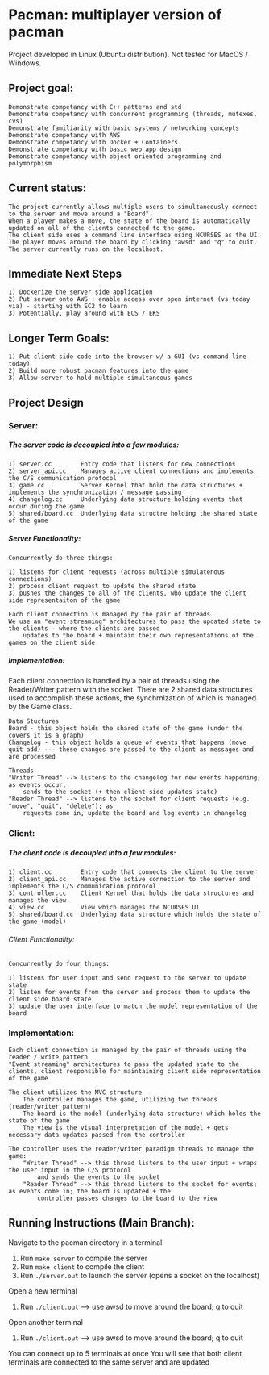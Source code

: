 # Pacman: multiplayer version of pacman
Project developed in Linux (Ubuntu distribution). Not tested for MacOS / Windows.

## Project goal:
    Demonstrate competancy with C++ patterns and std
    Demonstrate competancy with concurrent programming (threads, mutexes, cvs)
    Demonstrate familiarity with basic systems / networking concepts 
    Demonstrate competancy with AWS
    Demonstrate competancy with Docker + Containers
    Demonstrate competancy with basic web app design
    Demonstrate competancy with object oriented programming and polymorphism

## Current status:
    The project currently allows multiple users to simultaneously connect to the server and move around a "Board". 
    When a player makes a move, the state of the board is automatically updated on all of the clients connected to the game. 
    The client side uses a command line interface using NCURSES as the UI. 
    The player moves around the board by clicking "awsd" and "q" to quit. 
    The server currently runs on the localhost.

## Immediate Next Steps
    1) Dockerize the server side application
    2) Put server onto AWS + enable access over open internet (vs today via) - starting with EC2 to learn
    3) Potentially, play around with ECS / EKS

## Longer Term Goals:
    1) Put client side code into the browser w/ a GUI (vs command line today)
    2) Build more robust pacman features into the game
    3) Allow server to hold multiple simultaneous games

## Project Design
### Server:
##### The server code is decoupled into a few modules:
    1) server.cc        Entry code that listens for new connections
    2) server_api.cc    Manages active client connections and implements the C/S communication protocol
    3) game.cc          Server Kernel that hold the data structures + implements the synchronization / message passing
    4) changelog.cc     Underlying data structure holding events that occur during the game
    5) shared/board.cc  Underlying data structre holding the shared state of the game

##### Server Functionality:
    Concurrently do three things:
    
    1) listens for client requests (across multiple simulatenous connections)
    2) process client request to update the shared state
    3) pushes the changes to all of the clients, who update the client side representaiton of the game
    
    Each client connection is managed by the pair of threads
    We use an "event streaming" architectures to pass the updated state to the clients - where the clients are passed
        updates to the board + maintain their own representations of the games on the client side

##### Implementation:
Each client connection is handled by a pair of threads using the Reader/Writer pattern with the socket. There are 2 shared data structures used to accomplish these actions, the synchrnization of which is managed by the Game class.
    
    Data Stuctures
    Board - this object holds the shared state of the game (under the covers it is a graph)
    Changelog - this object holds a queue of events that happens (move quit add) --- these changes are passed to the client as messages and are processed

    Threads 
    "Writer Thread" --> listens to the changelog for new events happening; as events occur, 
        sends to the socket (+ then client side updates state)
    "Reader Thread" --> listens to the socket for client requests (e.g. "move", "quit", "delete"); as 
        requests come in, update the board and log events in changelog

### Client:
##### The client code is decoupled into a few modules:
    1) client.cc        Entry code that connects the client to the server
    2) client_api.cc    Manages the active connection to the server and implements the C/S communication protocol
    3) controller.cc    Client Kernel that holds the data structures and manages the view
    4) view.cc          View which manages the NCURSES UI
    5) shared/board.cc  Underlying data structure which holds the state of the game (model)

###### Client Functionality:
    Concurrently do four things:
    
    1) listens for user input and send request to the server to update state
    2) listen for events from the server and process them to update the client side board state 
    3) update the user interface to match the model representation of the board

### Implementation:
    Each client connection is managed by the pair of threads using the reader / write pattern
    "Event streaming" architectures to pass the updated state to the clients, client responsible for maintaining client side representation of the game

    The client utilizes the MVC structure
        The controller manages the game, utilizing two threads (reader/writer pattern)
        The board is the model (underlying data structure) which holds the state of the game
        The view is the visual interpretation of the model + gets necessary data updates passed from the controller

    The controller uses the reader/writer paradigm threads to manage the game:
        "Writer Thread" --> this thread listens to the user input + wraps the user input in the C/S protocol 
            and sends the events to the socket
        "Reader Thread" --> this thread listens to the socket for events; as events come in; the board is updated + the 
            controller passes changes to the board to the view 
            
## Running Instructions (Main Branch):
Navigate to the pacman directory in a terminal
1. Run `make server` to compile the server 
2. Run `make client` to compile the client
3. Run `./server.out` to launch the server (opens a socket on the localhost)

Open a new terminal
1. Run `./client.out` --> use awsd to move around the board; q to quit

Open another terminal
1. Run `./client.out` --> use awsd to move around the board; q to quit

You can connect up to 5 terminals at once 
You will see that both client terminals are connected to the same server and are updated
